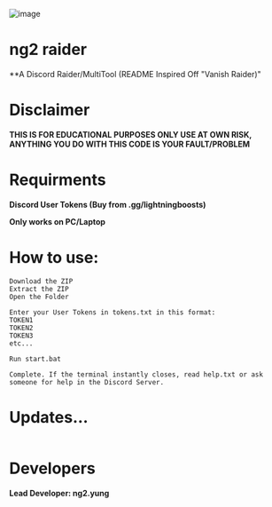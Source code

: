 ![image]()
# ng2 raider
**A Discord Raider/MultiTool (README Inspired Off "Vanish Raider)"

# Disclaimer
**THIS IS FOR EDUCATIONAL PURPOSES ONLY USE AT OWN RISK, ANYTHING YOU DO WITH THIS CODE IS YOUR FAULT/PROBLEM**

# Requirments
**Discord User Tokens (Buy from .gg/lightningboosts)**

**Only works on PC/Laptop**

# How to use:
```
Download the ZIP
Extract the ZIP
Open the Folder

Enter your User Tokens in tokens.txt in this format:
TOKEN1
TOKEN2
TOKEN3
etc...

Run start.bat

Complete. If the terminal instantly closes, read help.txt or ask someone for help in the Discord Server.
```



# Updates...
```

```


# Developers
**Lead Developer: ng2.yung**
